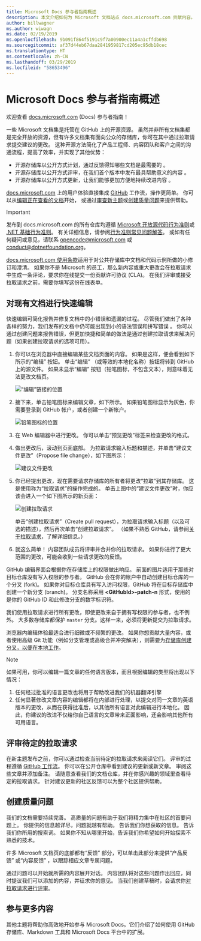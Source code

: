 ```yaml
---
title: Microsoft Docs 参与者指南概述
description: 本文介绍如何为 Microsoft 文档站点 docs.microsoft.com 贡献内容。
author: billwagner
ms.author: wiwagn
ms.date: 02/19/2019
ms.openlocfilehash: 9b091f864f5191c9f7a00900ec11a4a1cffdb698
ms.sourcegitcommit: af37d44eb67daa2841959817cd205ec95db18cec
ms.translationtype: HT
ms.contentlocale: zh-CN
ms.lasthandoff: 03/29/2019
ms.locfileid: "58653496"
---
```

# <a name="microsoft-docs-contributor-guide-overview"></a>Microsoft Docs 参与者指南概述

欢迎查看 [docs.microsoft.com](https://docs.microsoft.com) (Docs) 参与者指南！

一些 Microsoft 文档集是托管在 GitHub 上的开源资源。 虽然并非所有文档集都是完全开放的资源，但有许多文档集有面向公众的存储库，你可在其中通过拉取请求提交建议的更改。 这种开源方法简化了产品工程师、内容团队和客户之间的沟通流程，提高了效率，并实现了其他优势：

- 开源存储库以公开方式计划，通过反馈得知哪些文档是最需要的  。
- 开源存储库以公开方式评审，在我们首个版本中发布最具帮助意义的内容  。
- 开源存储库以公开方式更新，让我们能够更加方便地持续改进内容  。

[docs.microsoft.com](https://docs.microsoft.com) 上的用户体验直接集成 [GitHub](https://github.com) 工作流，操作更简单。 你可以从[编辑正在查看的文档](#quick-edits-to-existing-documents)开始， 或通过[审查新主题](#review-open-prs)或[创建质量问题](#create-quality-issues)来提供帮助。

> [!IMPORTANT]
> 发布到 docs.microsoft.com 的所有仓库均遵循 [Microsoft 开放源代码行为准则](https://opensource.microsoft.com/codeofconduct/)或 [.NET 基础行为准则](https://dotnetfoundation.org/code-of-conduct)。 有关详细信息，请参阅[行为准则常见问题解答](https://opensource.microsoft.com/codeofconduct/faq/)。 或如有任何疑问或意见，请联系 [opencode@microsoft.com](mailto:opencode@microsoft.com) 或 [conduct@dotnetfoundation.org](mailto:conduct@dotnetfoundation.org)。<br>
>
> [docs.microsoft.com 使用条款](https://docs.microsoft.com/legal/termsofuse)适用于对公共存储库中文档和代码示例所做的小修订和澄清。 如果你不是 Microsoft 的员工，那么新内容或重大更改会在拉取请求中生成一条评论，要求你在线提交一份贡献许可协议 (CLA)。 在我们评审或接受拉取请求之前，需要你填写这份在线表单。

## <a name="quick-edits-to-existing-documents"></a>对现有文档进行快速编辑

快速编辑可简化报告并修复文档中的小错误和遗漏的过程。 尽管我们做出了各种各样的努力，我们发布的文档中仍可能出现到小的语法错误和拼写错误  。 你可以通过创建问题来报告错误，但更加快捷和简单的做法是通过创建拉取请求来解决问题（如果创建拉取请求的选项可用）。

1. 你可以在浏览器中直接编辑某些文档页面的内容。 如果是这样，便会看到如下所示的“编辑”  按钮。 单击“编辑”  （或等效的本地化名称）按钮将转到 GitHub 上的源文件。 如果未显示“编辑”  按钮（铅笔图标，不包含文本），则意味着无法更改文档页。

   ![“编辑”链接的位置](./media/index/edit-article.png)

2. 接下来，单击铅笔图标来编辑文章，如下所示。 如果铅笔图标显示为灰色，你需要登录到 GitHub 帐户，或者创建一个新帐户。 

   ![铅笔图标的位置](./media/index/edit-icon.png)


3. 在 Web 编辑器中进行更改。 你可以单击“预览更改”标签来检查更改的格式。 

4. 做出更改后，滚动到页面底部。 为拉取请求输入标题和描述，并单击“建议文件更改”（Propose file change），如下图所示： 

   ![建议文件更改](./media/index/submit-pull-request.png)

5. 你已经提出更改，现在需要请求存储库的所有者将更改“拉取”到其存储库。 这是使用称为“拉取请求”的操作完成的。 单击上图中的“建议文件更改”时，你应该会进入一个如下图所示的新页面： 

   ![创建拉取请求](media/index/create-pull-request.png)

   单击“创建拉取请求”（Create pull request），为拉取请求输入标题（以及可选的描述），然后再次单击“创建拉取请求”。   （如果不熟悉 GitHub，请参阅[关于拉取请求](https://help.github.com/en/articles/about-pull-requests)，了解详细信息。）

6. 就这么简单！ 内容团队成员将评审并合并你的拉取请求。 如果你进行了更大范围的更改，可能会收到一些请求更改的反馈。

GitHub 编辑界面会根据你在存储库上的权限做出响应。 前面的图片适用于那些对目标仓库没有写入权限的参与者。 GitHub 会在你的帐户中自动创建目标仓库的一个分叉 (fork)。 如果你对目标仓库具有写入访问权限，GitHub 将在目标存储库中创建一个新分支 (branch)。 分支名称采用 **\<GitHubId\>-patch-n** 形式，使用的是你的 GitHub ID 和此修改分支的数字标识符。

我们使用拉取请求进行所有更改，即使更改来自于拥有写权限的参与者，也不例外。 大多数存储库都保护 `master` 分支。这样一来，必须将更新提交为拉取请求。

浏览器内编辑体验最适合进行细微或不频繁的更改。 如果你想贡献大量内容，或者使用高级 Git 功能（例如分支管理或高级合并冲突解决），则需要为[存储库创建分叉，以便在本地工作](how-to-write-workflows-major.md)。

> [!NOTE]
> 如果可用，你可以编辑一篇文章的任何语言版本，而且根据编辑的类型将出现以下情况： 
> 1. 任何经过批准的语言更改也将用于帮助改进我们的机器翻译引擎
> 2. 任何显著修改文章内容的编辑都将在内部进行处理，以提交对同一文章的英语版本的更改，从而在获得批准后，以其他所有语言对此编辑进行本地化。
> 因此，你建议的改进不仅给你自己语言的文章带来正面影响，还会影响其他所有可用语言。

## <a name="review-open-prs"></a>评审待定的拉取请求

在新主题发布之前，你可以通过检查当前待定的拉取请求来阅读它们。 评审的过程遵循 [GitHub 工作流](https://guides.github.com/introduction/flow/)。 你可以在公开仓库中看到建议的更新或新文章。 审阅这些文章并添加备注。 请随意查看我们的文档仓库，并在你感兴趣的领域里查看待定的拉取请求。 针对建议更新的社区反馈可以为整个社区提供帮助。

## <a name="create-quality-issues"></a>创建质量问题

我们的文档需要持续完善。 高质量的问题有助于我们将精力集中在社区的首要问题上。 你提供的信息越详尽，问题就越有帮助。 告诉我们你想获取的信息。 告诉我们你所用的搜索词。 如果你不知从哪里开始，告诉我们你希望如何开始探索不熟悉的技术。

许多 Microsoft 文档页的底部都有“反馈”  部分，可以单击此部分来提供“产品反馈”  或“内容反馈”  ，以跟踪相应文章专属问题。

通过问题可以开始就所需的内容展开对话。 内容团队将对这些问题作出回应，同时提议我们可以添加的内容，并征求你的意见。 当我们创建草稿时，会请求你[对拉取请求进行评审](#review-open-prs)。

## <a name="get-more-involved"></a>参与更多内容

其他主题将帮助你高效地开始参与 Microsoft Docs。它们介绍了如何使用 GitHub 存储库、Markdown 工具和 Microsoft Docs 平台中的扩展。
